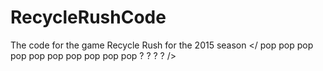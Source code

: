 # RecycleRushCode
The code for the game Recycle Rush for the 2015 season
</
pop
pop
pop
pop
pop
pop
pop
pop
pop
pop
?
?
?
?
/>
